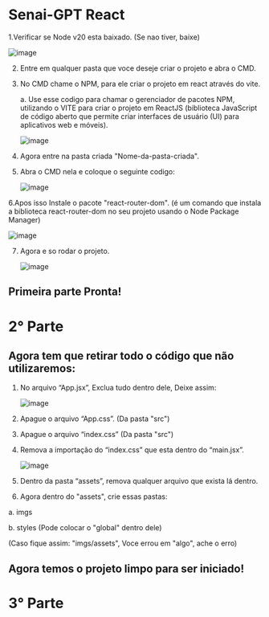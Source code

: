 # Senai-GPT React

1.Verificar se Node v20 esta baixado. (Se nao tiver, baixe)

   ![image](https://github.com/user-attachments/assets/65eb0fa4-8deb-493d-9ada-183d66f4340b)
 
2. Entre em qualquer pasta que voce deseje criar o projeto e abra o CMD.

3. No CMD chame o NPM, para ele criar o projeto em react através do vite.

   a. Use esse codigo para chamar o gerenciador de pacotes NPM, utilizando o VITE para criar o projeto em ReactJS (biblioteca JavaScript de código aberto que permite criar interfaces de usuário (UI) para aplicativos web e móveis).
   
   ![image](https://github.com/user-attachments/assets/bd7cb733-2192-4c64-bbe9-8670b8d501b5)

4. Agora entre na pasta criada "Nome-da-pasta-criada".

5. Abra o CMD nela e coloque o seguinte codigo:
   
   ![image](https://github.com/user-attachments/assets/3d60a731-21e1-42b1-b92d-2d3c32a2e75e)

6.Apos isso Instale o pacote "react-router-dom". (é um comando que instala a biblioteca react-router-dom no seu projeto usando o Node Package Manager)

   ![image](https://github.com/user-attachments/assets/002d68f2-4fdb-46d1-a04f-bd50a9519dd7)

7. Agora e so rodar o projeto.

   ![image](https://github.com/user-attachments/assets/13a45f64-bfe0-47ee-b2b1-1f0c17f40bbd)

## Primeira parte Pronta!

# 2° Parte
## Agora tem que retirar todo o código que não utilizaremos:

1. No arquivo “App.jsx”, Exclua tudo dentro dele, Deixe assim:
 

   ![image](https://github.com/user-attachments/assets/8f67721d-2c4e-4946-9941-c1ba91d4bbc2)
   

2. Apague o arquivo “App.css”. (Da pasta "src")

3. Apague o arquivo “index.css” (Da pasta "src")

4. Remova a importação do “index.css” que esta dentro do “main.jsx”.

   ![image](https://github.com/user-attachments/assets/bb6ec1ca-e92f-48a0-85b4-8520f1396f7c)

5. Dentro da pasta “assets”, remova qualquer arquivo que exista lá dentro.

6. Agora dentro do "assets", crie essas pastas:
   
  a. imgs

  b. styles (Pode colocar o "global" dentro dele)

(Caso fique assim: "imgs/assets", Voce errou em "algo", ache o erro)

## Agora temos o projeto limpo para ser iniciado!

# 3° Parte
